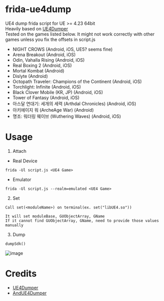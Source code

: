 # frida-ue4dump
UE4 dump frida script for UE >= 4.23 64bit<br>
Heavily based on [UE4Dumper](https://github.com/kp7742/UE4Dumper)<br>
Tested on the games listed below. It might not work correctly with other games unless you fix the offsets in script.js
* NIGHT CROWS (Android, iOS, UE5? seems fine)
* Arena Breakout (Android, iOS)
* Odin, Vahalla Rising (Android, iOS)
* Real Boxing 2 (Android, iOS)
* Mortal Kombat (Android)
* Dislyte (Android)
* Octopath Traveler: Champions of the Continent (Android, iOS)
* Torchlight: Infinite (Android, iOS)
* Black Clover Mobile (KR, JP) (Android, iOS)
* Tower of Fantasy (Android, iOS)
* 아스달 연대기: 세개의 세력 (Arthdal Chronicles) (Android, iOS)
* 아키에이지 워 (ArcheAge War) (Android)
* 명조: 워더링 웨이브 (Wuthering Waves) (Android, iOS)

# Usage
1. Attach
- Real Device
```
frida -Ul script.js <UE4 Game>
```
- Emulator
```
frida -Ul script.js --realm=emulated <UE4 Game>
```

2. Set
```
Call set(<moduleName>) on terminal(ex. set("libUE4.so"))

It will set moduleBase, GUObjectArray, GName
If it cannot find GUObjectArray, GName, need to provide those values manually
```

3. Dump
```
dumpSdk()
```

![image](https://github.com/hackcatml/frida-ue4dump/assets/75507443/080cb6ee-8e60-4a45-97e9-ac36a440b136)



# Credits
* [UE4Dumper](https://github.com/kp7742/UE4Dumper)
* [AndUE4Dumper](https://github.com/MJx0/AndUE4Dumper)
